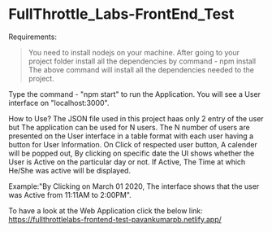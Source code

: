 # FullThrottle_Labs-FrontEnd_Test
Requirements:
  >You need to install nodejs on your machine.
After going to your project folder install all the dependencies by command - npm install
The above command will install all the dependencies needed to the project.

Type the command - "npm start" to run the Application.
You will see a User interface on "localhost:3000".

How to Use?
  The JSON file used in this project haas only 2 entry of the user but The application can be used for N users.
  The N number of users are presented on the User interface in a table format with each user having a button for User Information.
  On Click of respected user button, A calender will be popped out, By clicking on specific date the UI shows whether the User is Active on the particular day or not.
  If Active, The Time at which He/She was active will be displayed.
  
Example:"By Clicking on March 01 2020, The interface shows that the user was Active from 11:11AM to 2:00PM".
  
To have a look at the Web Application click the below link:
  https://fullthrottlelabs-frontend-test-pavankumarpb.netlify.app/
  
